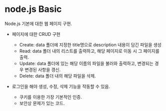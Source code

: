 # node.js Basic
Node.js 기본에 대한 웹 페이지 구현.

* 페이지에 대한 CRUD 구현
    * Create: data 폴더에 지정한 title명으로 description 내용이 담긴 파일을 생성
    * Read: data 폴더 내의 리스트를 출력하고, 해당 페이지로 이동 시 그 페이지를 출력.
    * Update: data 폴더에 있는 해당 이름의 파일을 불러와 출력하고, 변경되는 경우 변경된 사항을 갱신.
    * Delete: data 폴더 내의 해당 파일을 삭제.

* 로그인을 해야 생성, 수정, 삭제 기능을 작동할 수 있음.
    * 쿠키를 이용한 가장 기본적인 인증.
    * 보안상 문제가 있는 코드.